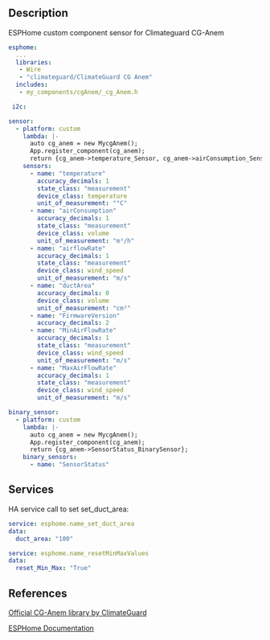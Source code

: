 ## Description

ESPHome custom component sensor for Climateguard CG-Anem

```yaml
esphome:
  ...
  libraries:
   - Wire
   - "climateguard/ClimateGuard CG Anem"   
  includes:
   - my_components/cgAnem/_cg_Anem.h

 i2c:
```

```yaml
sensor:
  - platform: custom
    lambda: |-
      auto cg_anem = new MycgAnem();
      App.register_component(cg_anem);
      return {cg_anem->temperature_Sensor, cg_anem->airConsumption_Sensor, cg_anem->airflowRate_Sensor, cg_anem->ductArea_Sensor, cg_anem->FirmwareVersion_Sensor, cg_anem->MinAirFlowRate_Sensor, cg_anem->MaxAirFlowRate_Sensor};
    sensors:
      - name: "temperature"
        accuracy_decimals: 1
        state_class: "measurement"
        device_class: temperature
        unit_of_measurement: "°C"
      - name: "airConsumption"
        accuracy_decimals: 1
        state_class: "measurement"
        device_class: volume
        unit_of_measurement: "m³/h"
      - name: "airflowRate"
        accuracy_decimals: 1
        state_class: "measurement"
        device_class: wind_speed
        unit_of_measurement: "m/s"
      - name: "ductArea"
        accuracy_decimals: 0
        device_class: volume
        unit_of_measurement: "cm²"
      - name: "FirmwareVersion"
        accuracy_decimals: 2
      - name: "MinAirFlowRate"
        accuracy_decimals: 1
        state_class: "measurement"
        device_class: wind_speed
        unit_of_measurement: "m/s"
      - name: "MaxAirFlowRate"
        accuracy_decimals: 1
        state_class: "measurement"
        device_class: wind_speed
        unit_of_measurement: "m/s"
```

```yaml
binary_sensor:
  - platform: custom
    lambda: |-
      auto cg_anem = new MycgAnem();
      App.register_component(cg_anem);
      return {cg_anem->SensorStatus_BinarySensor};
    binary_sensors:
      - name: "SensorStatus"
```

## Services

HA service call to set set_duct_area:

```yaml
service: esphome.name_set_duct_area 
data:
  duct_area: "100"

service: esphome.name_resetMinMaxValues
data:
  reset_Min_Max: "True"
```

## References

[Official CG-Anem library by ClimateGuard](https://github.com/climateguard/CG-Anem)

[ESPHome Documentation](https://esphome.io/index.html)
